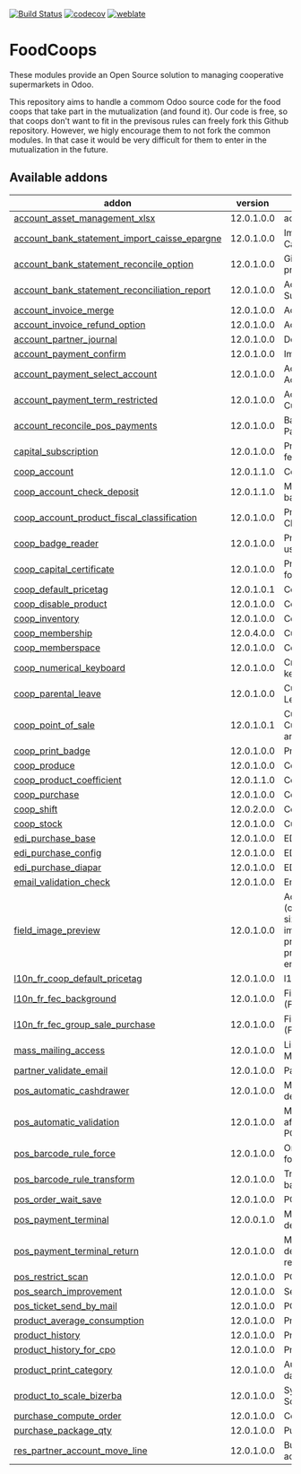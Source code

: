 [![Build Status](https://travis-ci.com/druidoo/FoodCoops.svg?branch=12.0)](https://travis-ci.com/druidoo/FoodCoops)
[![codecov](https://codecov.io/gh/druidoo/FoodCoops/branch/12.0/graph/badge.svg)](https://codecov.io/gh/druidoo/FoodCoops)
[![weblate](https://translate.druidoo.io/widgets/foodcoops-12-0/-/svg-badge.svg)](https://translate.druidoo.io/projects/foodcoops-12-0)

FoodCoops
=========

These modules provide an Open Source solution to managing cooperative supermarkets in Odoo.

This repository aims to handle a commom Odoo source code for the food coops that take part in the mutualization (and found it). Our code is free, so that coops don't want to fit in the previsous rules can freely fork this Github repository. However, we higly encourage them to not fork the common modules. In that case it would be very difficult for them to enter in the mutualization in the future.

<!-- prettier-ignore-start -->
[//]: # (addons)

Available addons
----------------
addon | version | summary
--- | --- | ---
[account_asset_management_xlsx](account_asset_management_xlsx/) | 12.0.1.0.0 | account_asset_management_xlsx
[account_bank_statement_import_caisse_epargne](account_bank_statement_import_caisse_epargne/) | 12.0.1.0.0 | Import CSV Bank Statement from Caisse d'Epargne
[account_bank_statement_reconcile_option](account_bank_statement_reconcile_option/) | 12.0.1.0.0 | Give options on the reconciliation propositions
[account_bank_statement_reconciliation_report](account_bank_statement_reconciliation_report/) | 12.0.1.0.0 | Account Bank Statement Summary
[account_invoice_merge](account_invoice_merge/) | 12.0.1.0.0 | Account Invoice Merge Wizard
[account_invoice_refund_option](account_invoice_refund_option/) | 12.0.1.0.0 | Account Invoice Refund Option
[account_partner_journal](account_partner_journal/) | 12.0.1.0.0 | Define default journal on partner
[account_payment_confirm](account_payment_confirm/) | 12.0.1.0.0 | Improve payment confirmation
[account_payment_select_account](account_payment_select_account/) | 12.0.1.0.0 | Account Payment - Select Account
[account_payment_term_restricted](account_payment_term_restricted/) | 12.0.1.0.0 | Account Payment Terms - Customer / Supplier Restrictions
[account_reconcile_pos_payments](account_reconcile_pos_payments/) | 12.0.1.0.0 | Bank Auto Reconcille POS Payments
[capital_subscription](capital_subscription/) | 12.0.1.0.0 | Provide extra accounting features for Capital Subscription
[coop_account](coop_account/) | 12.0.1.1.0 | Coop Account
[coop_account_check_deposit](coop_account_check_deposit/) | 12.0.1.1.0 | Manage deposit of checks to the bank
[coop_account_product_fiscal_classification](coop_account_product_fiscal_classification/) | 12.0.1.0.0 | Provide extra features for Fiscal Classification
[coop_badge_reader](coop_badge_reader/) | 12.0.1.0.0 | Provide light Ionic Apps to read user Badge
[coop_capital_certificate](coop_capital_certificate/) | 12.0.1.0.0 | Provide a Fiscal Certificate report for capital subscriptions
[coop_default_pricetag](coop_default_pricetag/) | 12.0.1.0.1 | Coop Default Price Tag
[coop_disable_product](coop_disable_product/) | 12.0.1.0.0 | Coop Limit Creation of Product
[coop_inventory](coop_inventory/) | 12.0.1.0.0 | Coop - Inventory
[coop_membership](coop_membership/) | 12.0.4.0.0 | Custom settings for membership
[coop_memberspace](coop_memberspace/) | 12.0.1.0.0 | Coop Memberspace
[coop_numerical_keyboard](coop_numerical_keyboard/) | 12.0.1.0.0 | Create a new POS numerical keyboard
[coop_parental_leave](coop_parental_leave/) | 12.0.1.0.0 | Custom settings for Parental Leave
[coop_point_of_sale](coop_point_of_sale/) | 12.0.1.0.1 | Customize Point of Sale Display Custom Barcode Rules for Coop article weight and price.
[coop_print_badge](coop_print_badge/) | 12.0.1.0.0 | Print partner's badge
[coop_produce](coop_produce/) | 12.0.1.0.0 | Coop Produce
[coop_product_coefficient](coop_product_coefficient/) | 12.0.1.1.0 | Coop Product Coefficients
[coop_purchase](coop_purchase/) | 12.0.1.0.0 | Coop Purchase
[coop_shift](coop_shift/) | 12.0.2.0.0 | Coop Shift
[coop_stock](coop_stock/) | 12.0.1.0.0 | Custom settings for stock
[edi_purchase_base](edi_purchase_base/) | 12.0.1.0.0 | EDI Purchase
[edi_purchase_config](edi_purchase_config/) | 12.0.1.0.0 | EDI Config
[edi_purchase_diapar](edi_purchase_diapar/) | 12.0.1.0.0 | EDI Purchase DIAPAR
[email_validation_check](email_validation_check/) | 12.0.1.0.0 | Email Validation Check
[field_image_preview](field_image_preview/) | 12.0.1.0.0 | Adds functional preview (open/popup) image in original size Enlarge image Enlarge images product images preview product images picture foto product photo product preview enlarge
[l10n_fr_coop_default_pricetag](l10n_fr_coop_default_pricetag/) | 12.0.1.0.0 | l10n fr Coop Default Price Tag
[l10n_fr_fec_background](l10n_fr_fec_background/) | 12.0.1.0.0 | Fichier d'Échange Informatisé (FEC) for France
[l10n_fr_fec_group_sale_purchase](l10n_fr_fec_group_sale_purchase/) | 12.0.1.0.0 | Fichier d'Échange Informatisé (FEC) for France
[mass_mailing_access](mass_mailing_access/) | 12.0.1.0.0 | Limit mass sending to new 'Mass Mailing Manager' group member
[partner_validate_email](partner_validate_email/) | 12.0.1.0.0 | Partner - Validate Email
[pos_automatic_cashdrawer](pos_automatic_cashdrawer/) | 12.0.1.0.0 | Manage Automatic Cashdrawer device from POS front end
[pos_automatic_validation](pos_automatic_validation/) | 12.0.1.0.0 | Manage Automatic Validation after complete payment in the POS front end
[pos_barcode_rule_force](pos_barcode_rule_force/) | 12.0.1.0.0 | On the product template, allow to force a specific rule
[pos_barcode_rule_transform](pos_barcode_rule_transform/) | 12.0.1.0.0 | Transforms the value read in the barcode with a JS expression
[pos_order_wait_save](pos_order_wait_save/) | 12.0.1.0.0 | POS Order Wait Save
[pos_payment_terminal](pos_payment_terminal/) | 12.0.0.1.0 | Manage Payment Terminal device from POS front end
[pos_payment_terminal_return](pos_payment_terminal_return/) | 12.0.1.0.0 | Manage Payment Terminal device from POS front end with return
[pos_restrict_scan](pos_restrict_scan/) | 12.0.1.0.0 | POS Restrict Scanning Product
[pos_search_improvement](pos_search_improvement/) | 12.0.1.0.0 | Search Exactly Products
[pos_ticket_send_by_mail](pos_ticket_send_by_mail/) | 12.0.1.0.0 | POS Receipt By Email
[product_average_consumption](product_average_consumption/) | 12.0.1.0.0 | Product - Average Consumption
[product_history](product_history/) | 12.0.1.0.0 | Product - History
[product_history_for_cpo](product_history_for_cpo/) | 12.0.1.0.0 | Product History for CPO
[product_print_category](product_print_category/) | 12.0.1.0.0 | Automate products print, when data has changed
[product_to_scale_bizerba](product_to_scale_bizerba/) | 12.0.1.0.0 | Synchronize Odoo database with Scales
[purchase_compute_order](purchase_compute_order/) | 12.0.1.0.0 | Computed Purchase Order
[purchase_package_qty](purchase_package_qty/) | 12.0.1.0.0 | Purchase - Package Quantity
[res_partner_account_move_line](res_partner_account_move_line/) | 12.0.1.0.0 | Button to access partner's account move lines

[//]: # (end addons)
<!-- prettier-ignore-end -->

